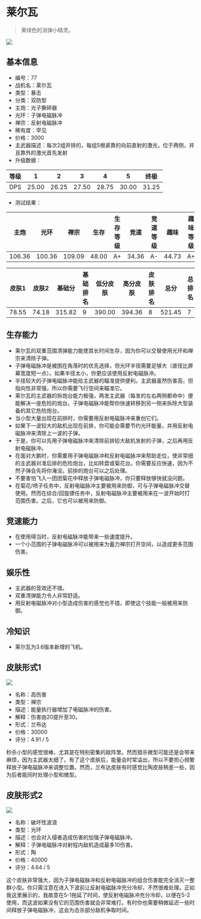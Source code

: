 # 莱尔瓦

> 黄绿色的消弹小精灵。

<img src="/ships/ship_77.png" style={{zoom:1}}/>

## 基本信息

- 编号：77
- 战机名：莱尔瓦
- 类型：暴击
- 分类：双防型
- 主炮：光子撕碎器
- 光环：子弹电磁脉冲
- 禅宗：反射电磁脉冲
- 稀有度：罕见
- 价格：3000
- 主武器描述：每次2组并排的，每组5根紧靠的向前直射的激光，位于两侧，并且靠外的激光首先发射
- 升级数据：

| 等级 | 1 | 2 | 3 | 4 | 5 | 终极 |
|--|--|--|--|--|--|--|
| DPS | 25.00 | 26.25 | 27.50 | 28.75 | 30.00 | 31.25 |

- 测试结果：

| 主炮 | 光环 | 禅宗 | 生存 | 生存等级 | 竞速 | 竞速等级 | 趣味 | 趣味等级 |
|--|--|--|--|--|--|--|--|--|
| 106.36 | 100.36 | 109.09 | 48.00 | A+ | 34.36 | A- | 44.73 | A+ |

| 皮肤1 | 皮肤2 | 基础分 | 基础排名 | 低分皮肤 | 高分皮肤 | 皮肤排名 | 总分 | 总排名 |
|--|--|--|--|--|--|--|--|--|
| 78.55 | 74.18 | 315.82 | 9 | 390.00 | 394.36 | 8 | 521.45 | 7 |

## 生存能力

- 莱尔瓦的双重范围清弹能力能使其长时间生存，因为你可以交替使用光环和禅宗来清除子弹。
- 子弹电磁脉冲是被困在角落时的优先选择，但光环半径需要足够大（直径比屏幕宽度短一点）。如果半径太小，你更应该使用反射电磁脉冲。
- 半径较大的子弹电磁脉冲能给主武器的瞄准提供便利。主武器虽然伤害高，但指向性非常强，所以你需要飞行空间来瞄准它。
- 莱尔瓦的主武器的拆炮台能力极强，两发主武器（每发的左右两侧都命中）便能解决一座危险的炮台。子弹电磁脉冲能帮你快速转移到另一侧来拆除大型装备的其它危险炮台。
- 当小型大量出现在前排时，你需要用反射电磁脉冲来重创它们。
- 如果下一波较大的敌机出现在前排，你可能会需要节约光环能量，并用反射电磁脉冲来清除上一波的子弹。
- 于是，你可以先用子弹电磁脉冲来清除前排较大敌机发射的子弹，之后再用反射电磁脉冲。
- 在面对大鹏时，你需要用子弹电磁脉冲和反射电磁脉冲来帮助走位，使非常细的主武器对准后排的危险炮台，比如转盘或菊花台。你需要反应快速，因为不然子弹会先将你淹没。前排的炮台可以之后处理。
- 不要害怕飞入一团团菊花中释放子弹电磁脉冲，你只要释放够快就没问题。
- 在菊花/喷子任务中，反射电磁脉冲主要被用来防御，可与子弹电磁脉冲交替使用。然而在综合/回旋镖任务中，反射电磁脉冲主要被用来在一波开始时打范围伤害。之后，它也可以被用来防御。

## 竞速能力

- 在使用得当时，反射电磁脉冲能带来一些速度提升。
- 一个小范围的子弹电磁脉冲可以被用来为蓄力禅宗打开空间，以造成更多范围伤害。

## 娱乐性

- 主武器的音效还不错。
- 双重清弹能力令人非常舒适。
- 用反射电磁脉冲对小型造成伤害的感觉也不错，即使这个技能一般被用来防御。

## 冷知识

- 莱尔瓦为3.6版本新增的飞机。

## 皮肤形式1

<img src="/ships/ship_77_apex_1.png" style={{zoom:1}}/>

- 名称：高伤害
- 类型：禅宗
- 描述：能量执行器增加了电磁脉冲的伤害。
- 解释：伤害由20提升至30。
- 形式：兰布达
- 价格：30000
- 评分：4.91 / 5

秒杀小型的感觉很棒，尤其是在特别密集的敌阵里。然而猎杀微型可能还是会带来麻烦，因为主武器太细了。有了这个皮肤后，能量会时常溢出，所以不要担心频繁释放子弹电磁脉冲来调整位置。然而，兰布达皮肤有时感觉比陶皮肤稍差一些，因为后者能同时处理小型和微型。

## 皮肤形式2

<img src="/ships/ship_77_apex_2.png" style={{zoom:1}}/>

- 名称：破坏性波浪
- 类型：光环
- 描述：也会对入侵者造成伤害的加强子弹电磁脉冲。
- 解释：子弹电磁脉冲对射程内敌机造成最多10伤害。
- 形式：陶
- 价格：40000
- 评分：4.64 / 5

这个皮肤非常强大，因为子弹电磁脉冲和反射电磁脉冲的组合伤害能完全消灭一整群小型。你只需注意在进入下波前让反射电磁脉冲充分冷却，不然很难处理。正如我这里展示的，我故意在5-1拖延了时间，使反射电磁脉冲充分冷却，以便在5-2使用，而这波如果没有它的范围伤害就会非常难打。有时你也需要稍微延迟一些时间释放子弹电磁脉冲，这会为击杀部分敌机争取时间。
